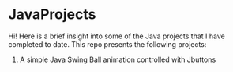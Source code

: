 # JavaProjects

Hi! Here is a brief insight into some of the Java projects that I have completed to date. This repo presents the following projects:

1. A simple Java Swing Ball animation controlled with Jbuttons 
